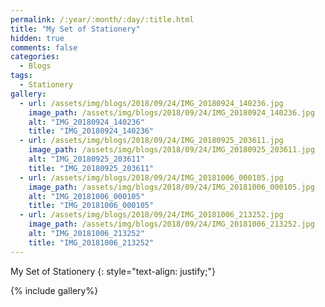 ```yaml
---
permalink: /:year/:month/:day/:title.html
title: "My Set of Stationery"
hidden: true
comments: false
categories:
  - Blogs
tags:
  - Stationery
gallery:
  - url: /assets/img/blogs/2018/09/24/IMG_20180924_140236.jpg
    image_path: /assets/img/blogs/2018/09/24/IMG_20180924_140236.jpg
    alt: "IMG_20180924_140236"
    title: "IMG_20180924_140236"  
  - url: /assets/img/blogs/2018/09/24/IMG_20180925_203611.jpg
    image_path: /assets/img/blogs/2018/09/24/IMG_20180925_203611.jpg
    alt: "IMG_20180925_203611"
    title: "IMG_20180925_203611"  
  - url: /assets/img/blogs/2018/09/24/IMG_20181006_000105.jpg
    image_path: /assets/img/blogs/2018/09/24/IMG_20181006_000105.jpg
    alt: "IMG_20181006_000105"
    title: "IMG_20181006_000105"  
  - url: /assets/img/blogs/2018/09/24/IMG_20181006_213252.jpg
    image_path: /assets/img/blogs/2018/09/24/IMG_20181006_213252.jpg
    alt: "IMG_20181006_213252"
    title: "IMG_20181006_213252"  
---
```


My Set of Stationery
{: style="text-align: justify;"}
<br>

{% include gallery%}
